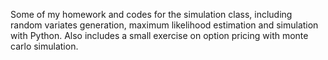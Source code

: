 Some of my homework and codes for the simulation class, including random variates generation, maximum likelihood estimation and simulation with Python.
Also includes a small exercise on option pricing with monte carlo simulation.
